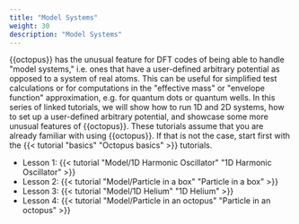 ```yaml
---
title: "Model Systems"
weight: 30
description: "Model Systems"
---
```



{{octopus}} has the unusual feature for DFT codes of being able to handle "model systems," i.e. ones that have a user-defined arbitrary potential as opposed to a system of real atoms. This can be useful for simplified test calculations or for computations in the "effective mass" or "envelope function" approximation, e.g. for quantum dots or quantum wells. In this series of linked tutorials, we will show how to run 1D and 2D systems, how to set up a user-defined arbitrary potential, and showcase some more unusual features of {{octopus}}. These tutorials assume that you are already familiar with using {{octopus}}. If that is not the case, start first with the 
{{< tutorial "basics" "Octopus basics" >}} tutorials.

* Lesson 1: {{< tutorial "Model/1D Harmonic Oscillator" "1D Harmonic Oscillator" >}}
* Lesson 2: {{< tutorial "Model/Particle in a box" "Particle in a box" >}}
* Lesson 3: {{< tutorial "Model/1D Helium" "1D Helium" >}}
* Lesson 4: {{< tutorial "Model/Particle in an octopus" "Particle in an octopus" >}}
